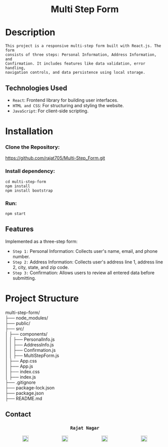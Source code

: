 <h1 align="center">Multi Step Form</h1>

# Description
 
    This project is a responsive multi-step form built with React.js. The form 
    consists of three steps: Personal Information, Address Information, and
    Confirmation. It includes features like data validation, error handling, 
    navigation controls, and data persistence using local storage.

## Technologies Used

- `React`: Frontend library for building user interfaces.  <br>
- `HTML and CSS`: For structuring and styling the website.  <br>
- `JavaScript`: For client-side scripting.

# Installation 
### Clone the Repository:
 
   https://github.com/rajat705/Multi-Step_Form.git

   ### Install dependency:
    cd multi-step-form
    npm install
    npm install bootstrap


### Run:
    npm start

## Features
Implemented as a three-step form: <br>
- `Step 1:` Personal Information: Collects user's name, email, and phone number.  <br>
- `Step 2:` Address Information: Collects user's address line 1, address line 2, city, state, and zip code. <br>
- `Step 3:` Confirmation: Allows users to review all entered data before submitting.

# Project Structure

multi-step-form/  <br>
├── node_modules/   <br> 
├── public/ <br>
├── src/ <br>
│   ├── components/  <br>
│   │   ├── PersonalInfo.js  <br>
│   │   ├── AddressInfo.js   <br>
│   │   ├── Confirmation.js  <br>
│   │   ├── MultiStepForm.js   <br>
│   ├── App.css   <br>
│   ├── App.js    <br>
│   ├── index.css  <br>
│   ├── index.js   <br>
├── .gitignore     <br>
├── package-lock.json   <br>
├── package.json   <br>
├── README.md      <br>





## Contact 
 <h3 align="center">
  <code> Rajat Nagar </code>
</h3>
<p align="center">
    <a href="mailto:rajatnagar7893@gmail.com" target="_blank" style="margin-right: 50px;"><img src="https://upload.wikimedia.org/wikipedia/commons/7/7e/Gmail_icon_%282020%29.svg" alt="Gmail" width="20" height="20"></a>
    &nbsp;&nbsp;&nbsp;&nbsp;&nbsp;&nbsp;&nbsp;&nbsp;&nbsp;&nbsp;&nbsp;&nbsp;
    <a href="https://www.linkedin.com/in/rajat-nagar/" target="_blank" style="margin-right: 50px;"><img src="https://upload.wikimedia.org/wikipedia/commons/c/ca/LinkedIn_logo_initials.png" alt="LinkedIn" width="20" height="20"></a>
    &nbsp;&nbsp;&nbsp;&nbsp;&nbsp;&nbsp;&nbsp;&nbsp;&nbsp;&nbsp;&nbsp;&nbsp;
    <a href="https://github.com/rajat705" target="_blank" style="margin-right: 50px;"><img src="https://upload.wikimedia.org/wikipedia/commons/c/c2/GitHub_Invertocat_Logo.svg" alt="GitHub" width="20" height="20"></a>
    &nbsp;&nbsp;&nbsp;&nbsp;&nbsp;&nbsp;&nbsp;&nbsp;&nbsp;&nbsp;&nbsp;&nbsp;
    <a href="https://www.instagram.com/_rajatnagar_/" target="_blank"><img src="https://upload.wikimedia.org/wikipedia/commons/a/a5/Instagram_icon.png" alt="Instagram" width="20" height="20"></a>
</p>

